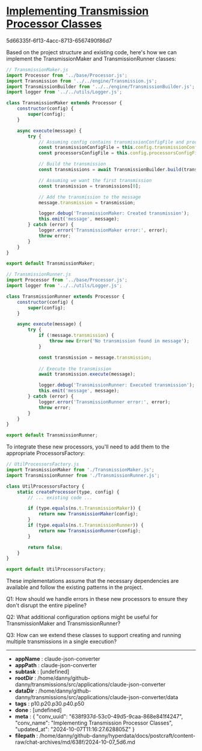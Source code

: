 # [Implementing Transmission Processor Classes](https://claude.ai/chat/638f937d-53c0-49d5-9caa-868e841f4247)

5d66335f-6f13-4acc-8713-6567490f86d7

 Based on the project structure and existing code, here's how we can implement the TransmissionMaker and TransmissionRunner classes:

```javascript
// TransmissionMaker.js
import Processor from '../base/Processor.js';
import Transmission from '../../engine/Transmission.js';
import TransmissionBuilder from '../../engine/TransmissionBuilder.js';
import logger from '../../utils/Logger.js';

class TransmissionMaker extends Processor {
    constructor(config) {
        super(config);
    }

    async execute(message) {
        try {
            // Assuming config contains transmissionConfigFile and processorsConfigFile
            const transmissionConfigFile = this.config.transmissionConfigFile;
            const processorsConfigFile = this.config.processorsConfigFile;

            // Build the transmission
            const transmissions = await TransmissionBuilder.build(transmissionConfigFile, processorsConfigFile);

            // Assuming we want the first transmission
            const transmission = transmissions[0];

            // Add the transmission to the message
            message.transmission = transmission;

            logger.debug('TransmissionMaker: Created transmission');
            this.emit('message', message);
        } catch (error) {
            logger.error('TransmissionMaker error:', error);
            throw error;
        }
    }
}

export default TransmissionMaker;

// TransmissionRunner.js
import Processor from '../base/Processor.js';
import logger from '../../utils/Logger.js';

class TransmissionRunner extends Processor {
    constructor(config) {
        super(config);
    }

    async execute(message) {
        try {
            if (!message.transmission) {
                throw new Error('No transmission found in message');
            }

            const transmission = message.transmission;
            
            // Execute the transmission
            await transmission.execute(message);

            logger.debug('TransmissionRunner: Executed transmission');
            this.emit('message', message);
        } catch (error) {
            logger.error('TransmissionRunner error:', error);
            throw error;
        }
    }
}

export default TransmissionRunner;
```

To integrate these new processors, you'll need to add them to the appropriate ProcessorsFactory:

```javascript
// UtilProcessorsFactory.js
import TransmissionMaker from './TransmissionMaker.js';
import TransmissionRunner from './TransmissionRunner.js';

class UtilProcessorsFactory {
    static createProcessor(type, config) {
        // ... existing code ...

        if (type.equals(ns.t.TransmissionMaker)) {
            return new TransmissionMaker(config);
        }
        if (type.equals(ns.t.TransmissionRunner)) {
            return new TransmissionRunner(config);
        }

        return false;
    }
}

export default UtilProcessorsFactory;
```

These implementations assume that the necessary dependencies are available and follow the existing patterns in the project.

Q1: How should we handle errors in these new processors to ensure they don't disrupt the entire pipeline?

Q2: What additional configuration options might be useful for TransmissionMaker and TransmissionRunner?

Q3: How can we extend these classes to support creating and running multiple transmissions in a single execution?

---

* **appName** : claude-json-converter
* **appPath** : claude-json-converter
* **subtask** : [undefined]
* **rootDir** : /home/danny/github-danny/transmissions/src/applications/claude-json-converter
* **dataDir** : /home/danny/github-danny/transmissions/src/applications/claude-json-converter/data
* **tags** : p10.p20.p30.p40.p50
* **done** : [undefined]
* **meta** : {
  "conv_uuid": "638f937d-53c0-49d5-9caa-868e841f4247",
  "conv_name": "Implementing Transmission Processor Classes",
  "updated_at": "2024-10-07T11:16:27.628805Z"
}
* **filepath** : /home/danny/github-danny/hyperdata/docs/postcraft/content-raw/chat-archives/md/638f/2024-10-07_5d6.md